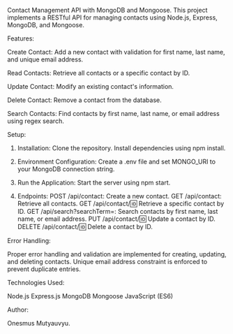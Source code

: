 Contact Management API with MongoDB and Mongoose.
This project implements a RESTful API for managing contacts using Node.js, Express, MongoDB, and Mongoose.


Features:

Create Contact: Add a new contact with validation for first name, last name, and unique email address.

Read Contacts: Retrieve all contacts or a specific contact by ID.

Update Contact: Modify an existing contact's information.

Delete Contact: Remove a contact from the database.

Search Contacts: Find contacts by first name, last name, or email address using regex search.

Setup:

1. Installation:
Clone the repository.
Install dependencies using npm install.

2. Environment Configuration:
Create a .env file and set MONGO_URI to your MongoDB connection string.

3. Run the Application:
Start the server using npm start.

4. Endpoints:
POST /api/contact: Create a new contact.
GET /api/contact: Retrieve all contacts.
GET /api/contact/:id: Retrieve a specific contact by ID.
GET /api/search?searchTerm=<term>: Search contacts by first name, last name, or email address.
PUT /api/contact/:id: Update a contact by ID.
DELETE /api/contact/:id: Delete a contact by ID.


Error Handling:

Proper error handling and validation are implemented for creating, updating, and deleting contacts.
Unique email address constraint is enforced to prevent duplicate entries.

Technologies Used:

Node.js
Express.js
MongoDB
Mongoose
JavaScript (ES6)

Author:

Onesmus Mutyauvyu.

